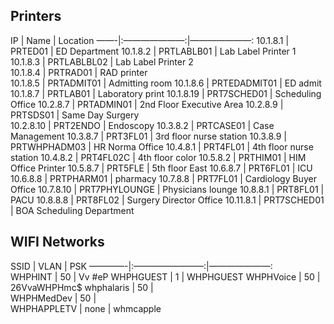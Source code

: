 
## Printers

IP |  Name  | Location
——-|:———————:|———————:
10.1.8.1  	| PRTED01 	| ED Department
10.1.8.2  	| PRTLABLB01 	|  Lab Label Printer 1
10.1.8.3 	| PRTLABLBL02 	| Lab Label Printer 2			
10.1.8.4 	| PRTRAD01 	| RAD printer 			
10.1.8.5 	| PRTADMIT01	| Admitting room
10.1.8.6 	| PRTEDADMIT01 	| ED admit	 			
10.1.8.7 	| PRTLAB01 	| Laboratory print
10.1.8.19 	| PRT7SCHED01 	| Scheduling Office
10.2.8.7 	| PRTADMIN01 	| 2nd Floor Executive Area
10.2.8.9	| PRTSDS01 	| Same Day Surgery	 	 	
10.2.8.10	| PRT2ENDO 	| Endoscopy
10.3.8.2	| PRTCASE01 	| Case Management
10.3.8.7	| PRT3FL01	| 3rd floor nurse station
10.3.8.9	| PRTWHPHADM03	| HR Norma Office
10.4.8.1	| PRT4FL01 	| 4th floor nurse station 
10.4.8.2	| PRT4FL02C 	| 4th floor color
10.5.8.2	| PRTHIM01 	| HIM Office Printer
10.5.8.7	| PRT5FLE 	| 5th floor East
10.6.8.7	| PRT6FL01 	| ICU 
10.6.8.8	| PRTPHARM01 	| pharmacy
10.7.8.8	| PRT7FL01 	| Cardiology Buyer Office
10.7.8.10	| PRT7PHYLOUNGE	| Physicians lounge
10.8.8.1	| PRT8FL01 	| PACU
10.8.8.8	| PRT8FL02 	| Surgery Director Office
10.11.8.1	| PRT7SCHED01	| BOA Scheduling Department
 

## WIFI Networks
SSID | VLAN  | PSK
————-|:————————:|———————:	
 WHPHINT	 |  50	 |     Vv    #eP
 WHPHGUEST	 | 1	 |  WHPHGUEST
 WHPHVoice	 | 50	 |  26VvaWHPHmc$
 whphalaris	 | 50	 |  
 WHPHMedDev	 | 50	 |  
WHPHAPPLETV	 | none	 |  whmcapple
